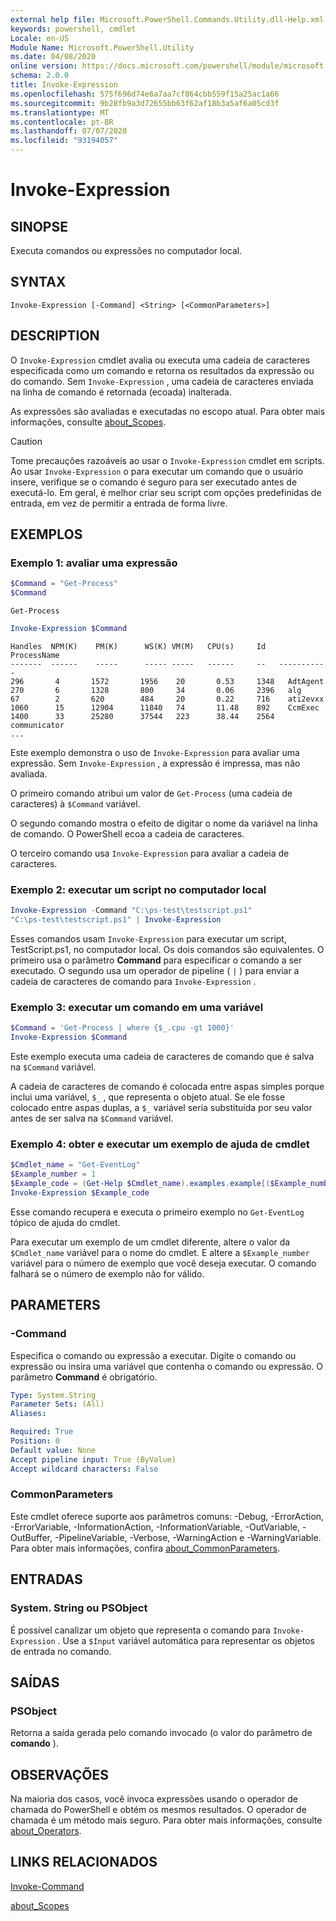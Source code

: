```yaml
---
external help file: Microsoft.PowerShell.Commands.Utility.dll-Help.xml
keywords: powershell, cmdlet
Locale: en-US
Module Name: Microsoft.PowerShell.Utility
ms.date: 04/08/2020
online version: https://docs.microsoft.com/powershell/module/microsoft.powershell.utility/invoke-expression?view=powershell-6&WT.mc_id=ps-gethelp
schema: 2.0.0
title: Invoke-Expression
ms.openlocfilehash: 575f696d74e6a7aa7cf864cbb559f15a25ac1a66
ms.sourcegitcommit: 9b28fb9a3d72655bb63f62af18b3a5af6a05cd3f
ms.translationtype: MT
ms.contentlocale: pt-BR
ms.lasthandoff: 07/07/2020
ms.locfileid: "93194057"
---
```

# Invoke-Expression

## SINOPSE
Executa comandos ou expressões no computador local.

## SYNTAX

```
Invoke-Expression [-Command] <String> [<CommonParameters>]
```

## DESCRIPTION

O `Invoke-Expression` cmdlet avalia ou executa uma cadeia de caracteres especificada como um comando e retorna os resultados da expressão ou do comando. Sem `Invoke-Expression` , uma cadeia de caracteres enviada na linha de comando é retornada (ecoada) inalterada.

As expressões são avaliadas e executadas no escopo atual. Para obter mais informações, consulte [about_Scopes](../Microsoft.PowerShell.Core/About/about_Scopes.md).

> [!CAUTION]
> Tome precauções razoáveis ao usar o `Invoke-Expression` cmdlet em scripts. Ao usar `Invoke-Expression` o para executar um comando que o usuário insere, verifique se o comando é seguro para ser executado antes de executá-lo. Em geral, é melhor criar seu script com opções predefinidas de entrada, em vez de permitir a entrada de forma livre.

## EXEMPLOS

### Exemplo 1: avaliar uma expressão

```powershell
$Command = "Get-Process"
$Command
```

```Output
Get-Process
```

```powershell
Invoke-Expression $Command
```

```Output
Handles  NPM(K)    PM(K)      WS(K) VM(M)   CPU(s)     Id   ProcessName
-------  ------    -----      ----- -----   ------     --   -----------
296       4       1572       1956    20       0.53     1348   AdtAgent
270       6       1328       800     34       0.06     2396   alg
67        2       620        484     20       0.22     716    ati2evxx
1060      15      12904      11840   74       11.48    892    CcmExec
1400      33      25280      37544   223      38.44    2564   communicator
...
```

Este exemplo demonstra o uso de `Invoke-Expression` para avaliar uma expressão. Sem `Invoke-Expression` , a expressão é impressa, mas não avaliada.

O primeiro comando atribui um valor de `Get-Process` (uma cadeia de caracteres) à `$Command` variável.

O segundo comando mostra o efeito de digitar o nome da variável na linha de comando. O PowerShell ecoa a cadeia de caracteres.

O terceiro comando usa `Invoke-Expression` para avaliar a cadeia de caracteres.

### Exemplo 2: executar um script no computador local

```powershell
Invoke-Expression -Command "C:\ps-test\testscript.ps1"
"C:\ps-test\testscript.ps1" | Invoke-Expression
```

Esses comandos usam `Invoke-Expression` para executar um script, TestScript.ps1, no computador local. Os dois comandos são equivalentes. O primeiro usa o parâmetro **Command** para especificar o comando a ser executado.
O segundo usa um operador de pipeline ( `|` ) para enviar a cadeia de caracteres de comando para `Invoke-Expression` .

### Exemplo 3: executar um comando em uma variável

```powershell
$Command = 'Get-Process | where {$_.cpu -gt 1000}'
Invoke-Expression $Command
```

Este exemplo executa uma cadeia de caracteres de comando que é salva na `$Command` variável.

A cadeia de caracteres de comando é colocada entre aspas simples porque inclui uma variável, `$_` , que representa o objeto atual. Se ele fosse colocado entre aspas duplas, a `$_` variável seria substituída por seu valor antes de ser salva na `$Command` variável.

### Exemplo 4: obter e executar um exemplo de ajuda de cmdlet

```powershell
$Cmdlet_name = "Get-EventLog"
$Example_number = 1
$Example_code = (Get-Help $Cmdlet_name).examples.example[($Example_number-1)].code
Invoke-Expression $Example_code
```

Esse comando recupera e executa o primeiro exemplo no `Get-EventLog` tópico de ajuda do cmdlet.

Para executar um exemplo de um cmdlet diferente, altere o valor da `$Cmdlet_name` variável para o nome do cmdlet. E altere a `$Example_number` variável para o número de exemplo que você deseja executar. O comando falhará se o número de exemplo não for válido.

## PARAMETERS

### -Command

Especifica o comando ou expressão a executar. Digite o comando ou expressão ou insira uma variável que contenha o comando ou expressão. O parâmetro **Command** é obrigatório.

```yaml
Type: System.String
Parameter Sets: (All)
Aliases:

Required: True
Position: 0
Default value: None
Accept pipeline input: True (ByValue)
Accept wildcard characters: False
```

### CommonParameters

Este cmdlet oferece suporte aos parâmetros comuns: -Debug, -ErrorAction, -ErrorVariable, -InformationAction, -InformationVariable, -OutVariable, -OutBuffer, -PipelineVariable, -Verbose, -WarningAction e -WarningVariable. Para obter mais informações, confira [about_CommonParameters](../Microsoft.PowerShell.Core/About/about_CommonParameters.md).

## ENTRADAS

### System. String ou PSObject

É possível canalizar um objeto que representa o comando para `Invoke-Expression` .
Use a `$Input` variável automática para representar os objetos de entrada no comando.

## SAÍDAS

### PSObject

Retorna a saída gerada pelo comando invocado (o valor do parâmetro de **comando** ).

## OBSERVAÇÕES

Na maioria dos casos, você invoca expressões usando o operador de chamada do PowerShell e obtém os mesmos resultados.
O operador de chamada é um método mais seguro. Para obter mais informações, consulte [about_Operators](../microsoft.powershell.core/about/about_operators.md#call-operator-).

## LINKS RELACIONADOS

[Invoke-Command](../Microsoft.PowerShell.Core/Invoke-Command.md)

[about_Scopes](../Microsoft.PowerShell.Core/About/about_Scopes.md)
